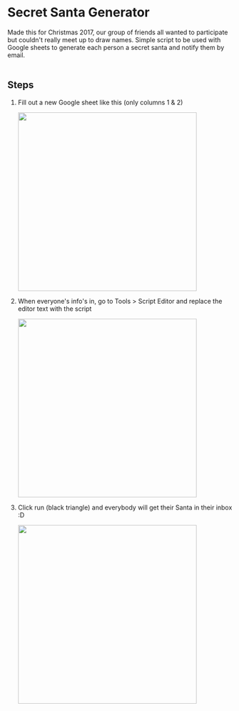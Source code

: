 # Secret Santa Generator

Made this for Christmas 2017, our group of friends all wanted to participate but couldn't really meet up to draw names. Simple script to be used with Google sheets to generate each person a secret santa and notify them by email. 
<br/>
<br/>

## Steps
1. Fill out a new Google sheet like this (only columns 1 & 2)

   <img src="https://user-images.githubusercontent.com/5414980/32763274-8eced9ea-c8b3-11e7-9539-73701742f9e2.png" width="400">


2. When everyone's info's in, go to Tools > Script Editor and replace the editor text with the script

   <img src="https://user-images.githubusercontent.com/5414980/32763275-8ee7461a-c8b3-11e7-9427-eb918e3ddbeb.png" width="400">


3. Click run (black triangle) and everybody will get their Santa in their inbox :D

   <img src="https://user-images.githubusercontent.com/5414980/32763276-8f03c5ec-c8b3-11e7-98fa-8ce127fbfa93.png" width="400">
